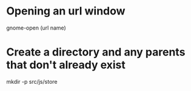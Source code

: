 ﻿# Opening an url window
 
 gnome-open (url name) 
 
 # Create a directory and any parents that don't already exist
 
 mkdir -p src/js/store


